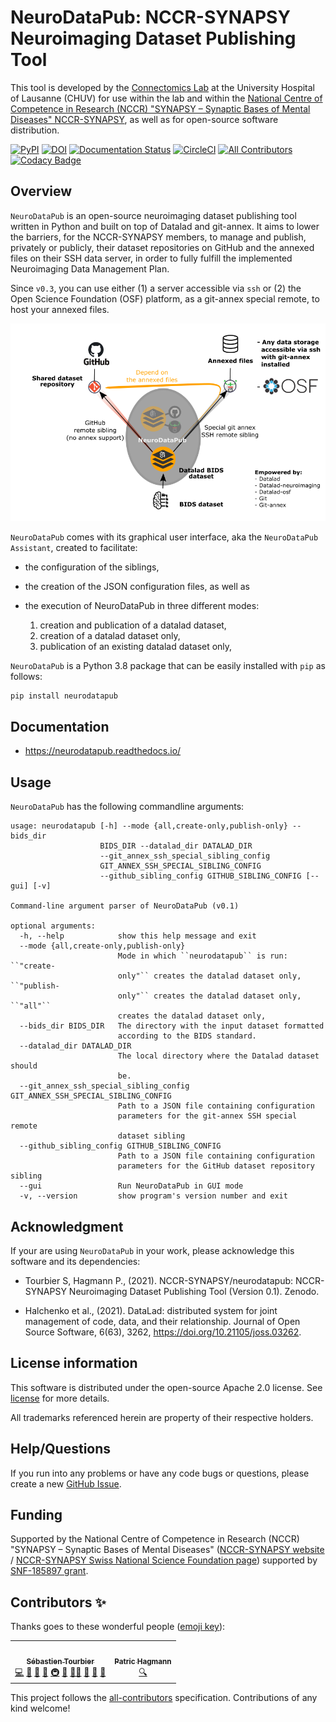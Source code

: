 # NeuroDataPub: NCCR-SYNAPSY Neuroimaging Dataset Publishing Tool

This tool is developed by the [Connectomics
Lab](https://wp.unil.ch/connectomics/) at the University Hospital of
Lausanne (CHUV) for use within the lab and within the [National Centre
of Competence in Research (NCCR) "SYNAPSY – Synaptic Bases of Mental
Diseases" NCCR-SYNAPSY](https://nccr-synapsy.ch/), as well as for
open-source software distribution.

[![PyPI](https://img.shields.io/pypi/v/neurodatapub)](https://pypi.org/project/neurodatapub/)
[![DOI](https://zenodo.org/badge/DOI/10.5281/zenodo.5163950.svg)](https://doi.org/10.5281/zenodo.5163950)
[![Documentation Status](https://readthedocs.org/projects/neurodatapub/badge/?version=latest)](https://neurodatapub.readthedocs.io/en/latest/?badge=latest)
[![CircleCI](https://circleci.com/gh/NCCR-SYNAPSY/neurodatapub/tree/main.svg?style=shield)](https://circleci.com/gh/NCCR-SYNAPSY/neurodatapub/tree/main)
[![All Contributors](https://img.shields.io/badge/all_contributors-2-orange.svg?style=flat-square)](#contributors-)
[![Codacy Badge](https://app.codacy.com/project/badge/Grade/e10b50b91e0f49b5866e527d3defd5ad)](https://www.codacy.com?utm_source=github.com&amp;utm_medium=referral&amp;utm_content=NCCR-SYNAPSY/neurodatapub&amp;utm_campaign=Badge_Grade)

## Overview

`NeuroDataPub` is an open-source neuroimaging dataset publishing tool written in Python and built on top of
Datalad and git-annex. It aims to lower the barriers, for the NCCR-SYNAPSY members,
to manage and publish, privately or publicly, their dataset repositories on GitHub and the annexed files on
their SSH data server, in order to fully fulfill the implemented Neuroimaging Data Management Plan.

Since ``v0.3``, you can use either (1) a server accessible via `ssh` or (2) the Open Science Foundation (OSF)
platform, as a git-annex special remote, to host your annexed files.

![](https://github.com/NCCR-SYNAPSY/neurodatapub/raw/main/docs/images/neurodatapub_illustration.png)

`NeuroDataPub` comes with its graphical user interface, aka the `NeuroDataPub Assistant`,
created to facilitate:

*   the configuration of the siblings,

*   the creation of the JSON configuration files, as well as

*   the execution of NeuroDataPub in three different modes:
    1.  creation and publication of a datalad dataset,
    2.  creation of a datalad dataset only,
    3.  publication of an existing datalad dataset only,

`NeuroDataPub` is a Python 3.8 package that can be easily installed with `pip` as follows:

```bash
pip install neurodatapub
```

## Documentation

*   https://neurodatapub.readthedocs.io/

## Usage

`NeuroDataPub` has the following commandline arguments:

```output
usage: neurodatapub [-h] --mode {all,create-only,publish-only} --bids_dir
                    BIDS_DIR --datalad_dir DATALAD_DIR
                    --git_annex_ssh_special_sibling_config
                    GIT_ANNEX_SSH_SPECIAL_SIBLING_CONFIG
                    --github_sibling_config GITHUB_SIBLING_CONFIG [--gui] [-v]

Command-line argument parser of NeuroDataPub (v0.1)

optional arguments:
  -h, --help            show this help message and exit
  --mode {all,create-only,publish-only}
                        Mode in which ``neurodatapub`` is run: ``"create-
                        only"`` creates the datalad dataset only, ``"publish-
                        only"`` creates the datalad dataset only, ``"all"``
                        creates the datalad dataset only,
  --bids_dir BIDS_DIR   The directory with the input dataset formatted
                        according to the BIDS standard.
  --datalad_dir DATALAD_DIR
                        The local directory where the Datalad dataset should
                        be.
  --git_annex_ssh_special_sibling_config GIT_ANNEX_SSH_SPECIAL_SIBLING_CONFIG
                        Path to a JSON file containing configuration
                        parameters for the git-annex SSH special remote
                        dataset sibling
  --github_sibling_config GITHUB_SIBLING_CONFIG
                        Path to a JSON file containing configuration
                        parameters for the GitHub dataset repository sibling
  --gui                 Run NeuroDataPub in GUI mode
  -v, --version         show program's version number and exit
```

## Acknowledgment

If your are using `NeuroDataPub` in your work, please acknowledge this
software and its dependencies:

*   Tourbier S, Hagmann P., (2021). NCCR-SYNAPSY/neurodatapub: NCCR-SYNAPSY Neuroimaging Dataset Publishing Tool (Version 0.1). Zenodo.

*   Halchenko et al., (2021). DataLad: distributed system for joint management of code, data, and their relationship. Journal of Open Source Software, 6(63), 3262, https://doi.org/10.21105/joss.03262.

## License information

This software is distributed under the open-source Apache 2.0 license.
See [license](LICENSE) for more details.

All trademarks referenced herein are property of their respective
holders.

## Help/Questions

If you run into any problems or have any code bugs or questions, please
create a new [GitHub Issue](https://github.com/NCCR-SYNAPSY/neurodatapub/issues).

## Funding

Supported by the National Centre of Competence in Research (NCCR)
"SYNAPSY – Synaptic Bases of Mental Diseases"
([NCCR-SYNAPSY website](https://nccr-synapsy.ch/) / [NCCR-SYNAPSY Swiss National Science Foundation page](https://www.snf.ch/en/rk1dIQvOuOCU9G4Z/page/researchinFocus/nccr/nccr-synapsy)) supported by [SNF-185897 grant](https://p3.snf.ch/project-185897).

## Contributors ✨

Thanks goes to these wonderful people ([emoji key](https://allcontributors.org/docs/en/emoji-key)):

<!-- ALL-CONTRIBUTORS-LIST:START - Do not remove or modify this section -->
<!-- prettier-ignore-start -->
<!-- markdownlint-disable -->
<table>
  <tr>
    <td align="center"><a href="https://github.com/sebastientourbier"><img src="https://avatars.githubusercontent.com/u/22279770?v=4?s=100" width="100px;" alt=""/><br /><sub><b>Sébastien Tourbier</b></sub></a><br /><a href="https://github.com/NCCR-SYNAPSY/neurodatapub/commits?author=sebastientourbier" title="Code">💻</a> <a href="https://github.com/NCCR-SYNAPSY/neurodatapub/commits?author=sebastientourbier" title="Documentation">📖</a> <a href="#design-sebastientourbier" title="Design">🎨</a> <a href="#ideas-sebastientourbier" title="Ideas, Planning, & Feedback">🤔</a> <a href="#infra-sebastientourbier" title="Infrastructure (Hosting, Build-Tools, etc)">🚇</a> <a href="#maintenance-sebastientourbier" title="Maintenance">🚧</a> <a href="#mentoring-sebastientourbier" title="Mentoring">🧑‍🏫</a> <a href="#projectManagement-sebastientourbier" title="Project Management">📆</a> <a href="#question-sebastientourbier" title="Answering Questions">💬</a> <a href="https://github.com/NCCR-SYNAPSY/neurodatapub/pulls?q=is%3Apr+reviewed-by%3Asebastientourbier" title="Reviewed Pull Requests">👀</a></td>
    <td align="center"><a href="https://wp.unil.ch/connectomics"><img src="https://avatars.githubusercontent.com/u/411192?v=4?s=100" width="100px;" alt=""/><br /><sub><b>Patric Hagmann</b></sub></a><br /><a href="#fundingFinding-pahagman" title="Funding Finding">🔍</a></td>
  </tr>
</table>

<!-- markdownlint-restore -->
<!-- prettier-ignore-end -->

<!-- ALL-CONTRIBUTORS-LIST:END -->

This project follows the [all-contributors](https://github.com/all-contributors/all-contributors) specification. Contributions of any kind welcome!
